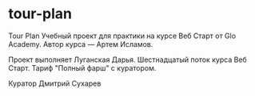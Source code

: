 # tour-plan

Tour Plan
Учебный проект для практики на курсе Веб Старт от Glo Academy. Автор курса — Артем Исламов.

Проект выполняет
Луганская Дарья. Шестнадцатый поток курса Веб Старт. Тариф "Полный фарш" с куратором.

Куратор
Дмитрий Сухарев
